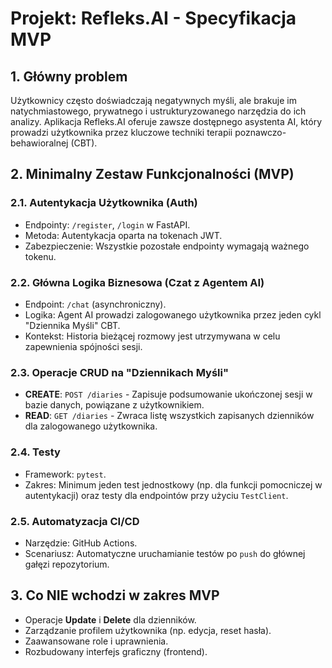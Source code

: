 # Projekt: Refleks.AI - Specyfikacja MVP

## 1. Główny problem

Użytkownicy często doświadczają negatywnych myśli, ale brakuje im natychmiastowego, prywatnego i ustrukturyzowanego narzędzia do ich analizy. Aplikacja Refleks.AI oferuje zawsze dostępnego asystenta AI, który prowadzi użytkownika przez kluczowe techniki terapii poznawczo-behawioralnej (CBT).

## 2. Minimalny Zestaw Funkcjonalności (MVP)

### 2.1. Autentykacja Użytkownika (Auth)
- Endpointy: `/register`, `/login` w FastAPI.
- Metoda: Autentykacja oparta na tokenach JWT.
- Zabezpieczenie: Wszystkie pozostałe endpointy wymagają ważnego tokenu.

### 2.2. Główna Logika Biznesowa (Czat z Agentem AI)
- Endpoint: `/chat` (asynchroniczny).
- Logika: Agent AI prowadzi zalogowanego użytkownika przez jeden cykl "Dziennika Myśli" CBT.
- Kontekst: Historia bieżącej rozmowy jest utrzymywana w celu zapewnienia spójności sesji.

### 2.3. Operacje CRUD na "Dziennikach Myśli"
- **CREATE**: `POST /diaries` - Zapisuje podsumowanie ukończonej sesji w bazie danych, powiązane z użytkownikiem.
- **READ**: `GET /diaries` - Zwraca listę wszystkich zapisanych dzienników dla zalogowanego użytkownika.

### 2.4. Testy
- Framework: `pytest`.
- Zakres: Minimum jeden test jednostkowy (np. dla funkcji pomocniczej w autentykacji) oraz testy dla endpointów przy użyciu `TestClient`.

### 2.5. Automatyzacja CI/CD
- Narzędzie: GitHub Actions.
- Scenariusz: Automatyczne uruchamianie testów po `push` do głównej gałęzi repozytorium.

## 3. Co NIE wchodzi w zakres MVP
- Operacje **Update** i **Delete** dla dzienników.
- Zarządzanie profilem użytkownika (np. edycja, reset hasła).
- Zaawansowane role i uprawnienia.
- Rozbudowany interfejs graficzny (frontend).
